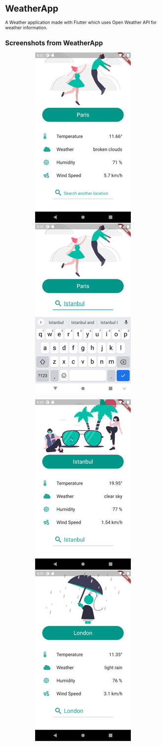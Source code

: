 # WeatherApp

A Weather application made with Flutter which uses Open Weather API for weather information.

## **Screenshots from WeatherApp** 
<p align="center">
<img src="https://github.com/Solideizer/WeatherApp/blob/master/screenshots/Screenshot_1602696763.png" width="310">
<img src="https://github.com/Solideizer/WeatherApp/blob/master/screenshots/Screenshot_1602696802.png" width="310">
 </p>
 <p align="center">
<img src="https://github.com/Solideizer/WeatherApp/blob/master/screenshots/Screenshot_1602696806.png" width="310">
<img src="https://github.com/Solideizer/WeatherApp/blob/master/screenshots/Screenshot_1602696834.png" width="310">

</p>


